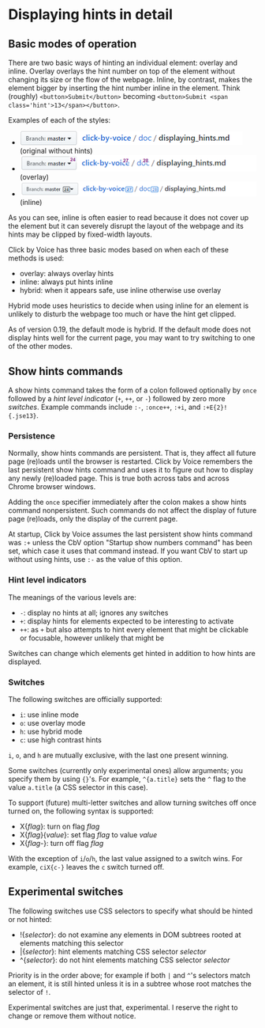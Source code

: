 #  Displaying hints in detail

## Basic modes of operation

There are two basic ways of hinting an individual element: overlay and
inline.  Overlay overlays the hint number on top of the element without
changing its size or the flow of the webpage.  Inline, by contrast,
makes the element bigger by inserting the hint number inline in the
element.  Think (roughly) `<button>Submit</button>` becoming
`<button>Submit <span class='hint'>13</span></button>`.

Examples of each of the styles:

* ![no hints](./no-hints.png)  (original without hints)
* ![overlay hints](./overlay.png)  (overlay)
* ![inline hints](./inline.png)  (inline)

As you can see, inline is often easier to read because it does not cover
up the element but it can severely disrupt the layout of the webpage and
its hints may be clipped by fixed-width layouts.

Click by Voice has three basic modes based on when each of these methods
is used:

* overlay: always overlay hints
* inline: always put hints inline
* hybrid: when it appears safe, use inline otherwise use overlay

Hybrid mode uses heuristics to decide when using inline for an element
is unlikely to disturb the webpage too much or have the hint get
clipped.

As of version 0.19, the default mode is hybrid.  If the default mode
does not display hints well for the current page, you may want to try
switching to one of the other modes.


## Show hints commands

A show hints command takes the form of a colon followed optionally by
`once` followed by a _hint level indicator_ (`+`, `++`, or `-`) followed
by zero more _switches_.  Example commands include `:-`, `:once++`,
`:+i`, and `:+E{2}!{.jse13}`.

### Persistence

Normally, show hints commands are persistent.  That is, they affect all
future page (re)loads until the browser is restarted.  Click by Voice
remembers the last persistent show hints command and uses it to figure
out how to display any newly (re)loaded page.  This is true both across
tabs and across Chrome browser windows.

Adding the `once` specifier immediately after the colon makes a show
hints command nonpersistent.  Such commands do not affect the display of
future page (re)loads, only the display of the current page.

At startup, Click by Voice assumes the last persistent show hints
command was `:+` unless the CbV option "Startup show numbers command"
has been set, which case it uses that command instead.  If you want CbV
to start up without using hints, use `:-` as the value of this option.

### Hint level indicators

The meanings of the various levels are:

* `-`: display no hints at all; ignores any switches
* `+`: display hints for elements expected to be interesting to activate
* `++`: as `+` but also attempts to hint every element that might be
clickable or focusable, however unlikely that might be

Switches can change which elements get hinted in addition to how hints
are displayed.

### Switches

The following switches are officially supported:

* `i`: use inline mode
* `o`: use overlay mode
* `h`: use hybrid mode
* `c`: use high contrast hints

`i`, `o`, and `h` are mutually exclusive, with the last one present
winning.

Some switches (currently only experimental ones) allow arguments; you
specify them by using `{}`'s.  For example, `^{a.title}` sets the `^`
flag to the value `a.title` (a CSS selector in this case).

To support (future) multi-letter switches and allow turning switches off
once turned on, the following syntax is supported:
  * X{*flag*}: turn on flag *flag*
  * X{*flag*}{*value*}: set flag *flag* to value *value*
  * X{*flag*-}: turn off flag *flag*

With the exception of `i`/`o`/`h`, the last value assigned to a switch
wins.  For example, `ciX{c-}` leaves the `c` switch turned off.

## Experimental switches

The following switches use CSS selectors to specify what should be
hinted or not hinted:

* !{*selector*}: do not examine any elements in DOM subtrees rooted at
  elements matching this selector
* |{*selector*}: hint elements matching CSS selector *selector*
* ^{*selector*}: do not hint elements matching CSS selector *selector*

Priority is in the order above; for example if both `|` and `^`'s
selectors match an element, it is still hinted unless it is in a subtree
whose root matches the selector of `!`.

Experimental switches are just that, experimental.  I reserve the right
to change or remove them without notice.
